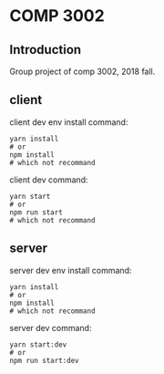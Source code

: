 # COMP 3002

## Introduction

Group project of comp 3002, 2018 fall.

## client

client dev env install command:

```shell
yarn install
# or 
npm install
# which not recommand
```


client dev command:

```shell
yarn start
# or
npm run start
# which not recommand
```

## server

server dev env install command:

```shell
yarn install
# or 
npm install
# which not recommand
```

server dev command:

```
yarn start:dev
# or
npm run start:dev
```